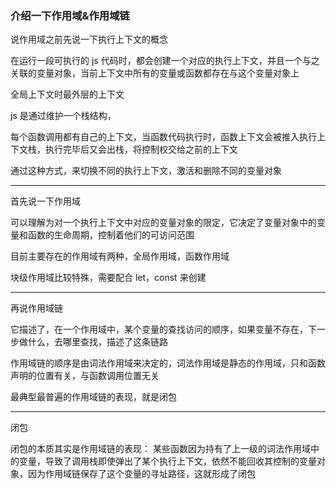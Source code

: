 ### 介绍一下作用域&作用域链

说作用域之前先说一下执行上下文的概念

在运行一段可执行的 js 代码时，都会创建一个对应的执行上下文，并且一个与之关联的变量对象，当前上下文中所有的变量或函数都存在与这个变量对象上

全局上下文时最外层的上下文

js 是通过维护一个栈结构，

每个函数调用都有自己的上下文，当函数代码执行时，函数上下文会被推入执行上下文栈，执行完毕后又会出栈，将控制权交给之前的上下文

通过这种方式，来切换不同的执行上下文，激活和删除不同的变量对象

---

首先说一下作用域

<!-- 可以把它理解为一块在程序中定义变量的区域，他决定了内部变量的生命周期，控制着他们的可访问范围。 -->

可以理解为对一个执行上下文中对应的变量对象的限定，它决定了变量对象中的变量和函数的生命周期，控制着他们的可访问范围

目前主要存在的作用域有两种，全局作用域，函数作用域

块级作用域比较特殊，需要配合 let，const 来创建

---

再说作用域链

它描述了，在一个作用域中，某个变量的查找访问的顺序，如果变量不存在，下一步做什么，去哪里查找，描述了这条链路

作用域链的顺序是由词法作用域来决定的，词法作用域是静态的作用域，只和函数声明的位置有关，与函数调用位置无关

最典型最普遍的作用域链的表现，就是闭包

---

闭包

闭包的本质其实是作用域链的表现：
某些函数因为持有了上一级的词法作用域中的变量，导致了调用栈即使弹出了某个执行上下文，依然不能回收其控制的变量对象，因为作用域链保存了这个变量的寻址路径，这就形成了闭包
